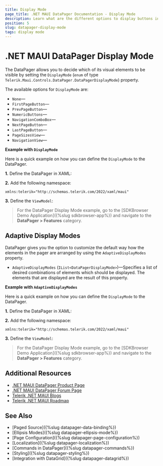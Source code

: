 ```yaml
---
title: Display Mode
page_title: .NET MAUI DataPager Documentation - Display Mode
description: Learn what are the different options to display buttons in the .NET MAUI DataPager control.
position: 5
slug: datapager-display-mode
tags: display mode
---
```


# .NET MAUI DataPager Display Mode

The DataPager allows you to decide which of its visual elements to be visible by setting the `DisplayMode` (`enum` of type `Telerik.Maui.Controls.DataPager.DataPagerDisplayMode`) property.

The available options for `DisplayMode` are:

* `None`&mdash;
* `FirstPageButton`&mdash;
* `PrevPageButton`&mdash;
* `NumericButtons`&mdash;
* `NavigationComboBox`&mdash;
* `NextPageButton`&mdash;
* `LastPageButton`&mdash;
* `PageSizesView`&mdash;
* `NavigationView`&mdash;

**Example with `DisplayMode`**

Here is a quick example on how you can define the `DisplayMode` to the DataPager.

**1.** Define the DataPager in XAML:

<snippet id='datapager-display-mode' />

**2.** Add the following namespace:

```XAML
xmlns:telerik="http://schemas.telerik.com/2022/xaml/maui"
```

**3.** Define the `ViewModel`:

<snippet id='datapager-features-viewmodel' />

> For the DataPager Display Mode example, go to the [SDKBrowser Demo Application]({%slug sdkbrowser-app%}) and navigate to the **DataPager > Features** category.

## Adaptive Display Modes

DataPager gives you the option to customize the default way how the elements in the pager are arranged by using the `AdaptiveDisplayModes` property.

* `AdaptiveDisplayModes` (`IList<DataPagerDisplayMode>`)&mdash;Specifies a list of desired combinations of elements which should be displayed. The elements that are displayed are the result of this property.

**Example with `AdaptiveDisplayModes`**

Here is a quick example on how you can define the `DisplayMode` to the DataPager.

**1.** Define the DataPager in XAML:

<snippet id='datapager-adaptivedisplay-mode' />

**2.** Add the following namespace:

```XAML
xmlns:telerik="http://schemas.telerik.com/2022/xaml/maui"
```

**3.** Define the `ViewModel`:

<snippet id='datapager-features-viewmodel' />

> For the DataPager Display Mode example, go to the [SDKBrowser Demo Application]({%slug sdkbrowser-app%}) and navigate to the **DataPager > Features** category.

## Additional Resources

- [.NET MAUI DataPager Product Page](https://www.telerik.com/maui-ui/datagrid)
- [.NET MAUI DataPager Forum Page](https://www.telerik.com/forums/maui?tagId=1801)
- [Telerik .NET MAUI Blogs](https://www.telerik.com/blogs/mobile-net-maui)
- [Telerik .NET MAUI Roadmap](https://www.telerik.com/support/whats-new/maui-ui/roadmap)

## See Also

- [Paged Source]({%slug datapager-data-binding%})
- [Ellipsis Modes]({%slug datapager-ellipsis-mode%})
- [Page Configuration]({%slug datapager-page-configuration%})
- [Localization]({%slug datapager-localization%})
- [Commands in DataPager]({%slug datapager-commands%})
- [Styling]({%slug datapager-styling%})
- [Integration with DataGrid]({%slug datapager-datagrid%})